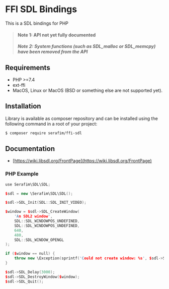 # FFI SDL Bindings

This is a SDL bindings for PHP

> #### Note 1: API not yet fully documented
> ##### Note 2: System functions (such as SDL_malloc or SDL_memcpy) have been removed from the API

## Requirements

- PHP >=7.4
- ext-ffi
- MacOS, Linux or MacOS (BSD or something else are not supported yet).

## Installation

Library is available as composer repository and can be 
installed using the following command in a root of your project:

```bash
$ composer require serafim/ffi-sdl
```

## Documentation

- [https://wiki.libsdl.org/FrontPage](https://wiki.libsdl.org/FrontPage)

### PHP Example

```cpp
use Serafim\SDL\SDL;

$sdl = new \Serafim\SDL\SDL();

$sdl->SDL_Init(SDL::SDL_INIT_VIDEO);

$window = $sdl->SDL_CreateWindow( 
    'An SDL2 window',
    SDL::SDL_WINDOWPOS_UNDEFINED,
    SDL::SDL_WINDOWPOS_UNDEFINED, 
    640,
    480,
    SDL::SDL_WINDOW_OPENGL
);

if ($window == null) {
    throw new \Exception(sprintf('Could not create window: %s', $sdl->SDL_GetError());
}

$sdl->SDL_Delay(3000);
$sdl->SDL_DestroyWindow($window);
$sdl->SDL_Quit();
```
